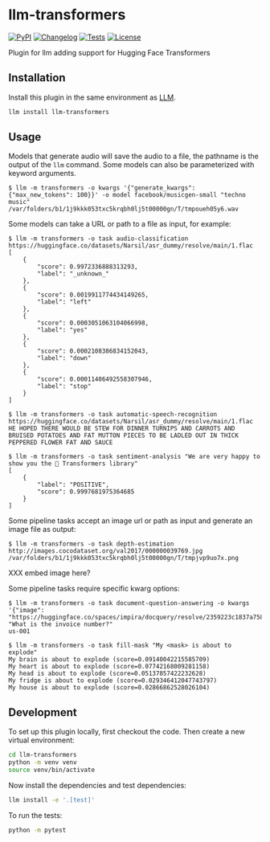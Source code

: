 # llm-transformers

[![PyPI](https://img.shields.io/pypi/v/llm-transformers.svg)](https://pypi.org/project/llm-transformers/)
[![Changelog](https://img.shields.io/github/v/release/rectalogic/llm-transformers?include_prereleases&label=changelog)](https://github.com/rectalogic/llm-transformers/releases)
[![Tests](https://github.com/rectalogic/llm-transformers/actions/workflows/test.yml/badge.svg)](https://github.com/rectalogic/llm-transformers/actions/workflows/test.yml)
[![License](https://img.shields.io/badge/license-Apache%202.0-blue.svg)](https://github.com/rectalogic/llm-transformers/blob/main/LICENSE)

Plugin for llm adding support for Hugging Face Transformers

## Installation

Install this plugin in the same environment as [LLM](https://llm.datasette.io/).
```bash
llm install llm-transformers
```
## Usage

Models that generate audio will save the audio to a file, the pathname is the output of the `llm` command.
Some models can also be parameterized with keyword arguments.
```sh-session
$ llm -m transformers -o kwargs '{"generate_kwargs": {"max_new_tokens": 100}}' -o model facebook/musicgen-small "techno music"
/var/folders/b1/1j9kkk053txc5krqbh0lj5t00000gn/T/tmpoueh05y6.wav
```

Some models can take a URL or path to a file as input, for example:
```sh-session
$ llm -m transformers -o task audio-classification https://huggingface.co/datasets/Narsil/asr_dummy/resolve/main/1.flac
[
    {
        "score": 0.9972336888313293,
        "label": "_unknown_"
    },
    {
        "score": 0.0019911774434149265,
        "label": "left"
    },
    {
        "score": 0.0003051063104066998,
        "label": "yes"
    },
    {
        "score": 0.0002108386834152043,
        "label": "down"
    },
    {
        "score": 0.00011406492558307946,
        "label": "stop"
    }
]
```
```sh-session
$ llm -m transformers -o task automatic-speech-recognition https://huggingface.co/datasets/Narsil/asr_dummy/resolve/main/1.flac
HE HOPED THERE WOULD BE STEW FOR DINNER TURNIPS AND CARROTS AND BRUISED POTATOES AND FAT MUTTON PIECES TO BE LADLED OUT IN THICK PEPPERED FLOWER FAT AND SAUCE
```
```sh-session
$ llm -m transformers -o task sentiment-analysis "We are very happy to show you the 🤗 Transformers library"
[
    {
        "label": "POSITIVE",
        "score": 0.9997681975364685
    }
]
```
Some pipeline tasks accept an image url or path as input and generate an image file as output:
```sh-session
$ llm -m transformers -o task depth-estimation http://images.cocodataset.org/val2017/000000039769.jpg
/var/folders/b1/1j9kkk053txc5krqbh0lj5t00000gn/T/tmpjvp9uo7x.png
```
XXX embed image here?

Some pipeline tasks require specific kwarg options:
```sh-session
$ llm -m transformers -o task document-question-answering -o kwargs '{"image": "https://huggingface.co/spaces/impira/docquery/resolve/2359223c1837a7587402bda0f2643382a6eefeab/invoice.png"}' "What is the invoice number?"
us-001
```

```sh-session
$ llm -m transformers -o task fill-mask "My <mask> is about to explode"
My brain is about to explode (score=0.09140042215585709)
My heart is about to explode (score=0.07742168009281158)
My head is about to explode (score=0.05137857422232628)
My fridge is about to explode (score=0.029346412047743797)
My house is about to explode (score=0.02866862528026104)
```

## Development

To set up this plugin locally, first checkout the code. Then create a new virtual environment:
```bash
cd llm-transformers
python -m venv venv
source venv/bin/activate
```
Now install the dependencies and test dependencies:
```bash
llm install -e '.[test]'
```
To run the tests:
```bash
python -m pytest
```
